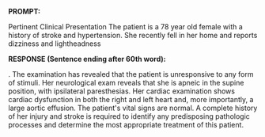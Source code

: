 **PROMPT:**

Pertinent Clinical Presentation  The patient is a 78 year old female with a history of stroke and hypertension. She recently fell in her home and reports dizziness and lightheadness

**RESPONSE (Sentence ending after 60th word):**

. The examination has revealed that the patient is unresponsive to any form of stimuli. Her neurological exam reveals that she is apneic in the supine position, with ipsilateral paresthesias. Her cardiac examination shows cardiac dysfunction in both the right and left heart and, more importantly, a large aortic effusion. The patient's vital signs are normal. A complete history of her injury and stroke is required to identify any predisposing pathologic processes and determine the most appropriate treatment of this patient. 